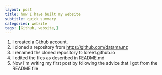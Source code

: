 ```yaml
---
layout: post
title: how I have built my website
subtitle: quick summary
categories: website
tags: [Github, website,]
---
```


1. I created a Github account.
2. I cloned a repository from https://github.com/datamaunz
3. I renamed the cloned repository to loree1.github.io
4. I edited the files as described in README.md
5. Now I'm writing my first post by following the advice that I got from the README file
